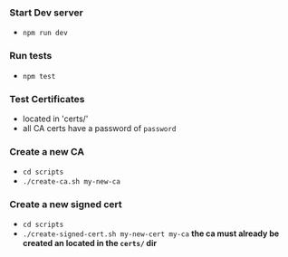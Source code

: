 ### Start Dev server

- `npm run dev`

### Run tests

- `npm test`

### Test Certificates

- located in 'certs/'
- all CA certs have a password of `password`

### Create a new CA

- `cd scripts`
- `./create-ca.sh my-new-ca`

### Create a new signed cert

- `cd scripts`
- `./create-signed-cert.sh my-new-cert my-ca` **the ca must already be created an located in the `certs/` dir**
